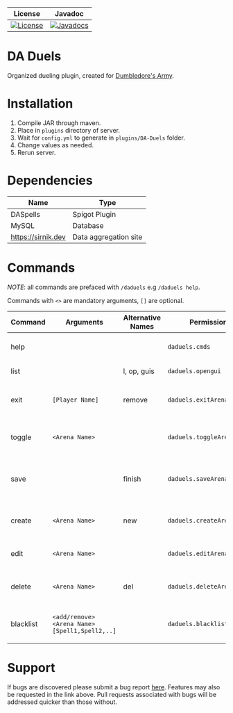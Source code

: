 | License | Javadoc |
| ------- | ------- |
| [![License](https://img.shields.io/github/license/sirNikolai/DA-Duels)](LICENSE.md)| [![Javadocs](https://img.shields.io/badge/Javadocs-1.0.0-orange.svg)](https://nikmang.github.io/SteveCoin/index.html)

# DA Duels
Organized dueling plugin, created for [Dumbledore's Army](http://http://dumbledoresarmy.enjin.com/).

# Installation
1. Compile JAR through maven.
2. Place in `plugins` directory of server.
3. Wait for `config.yml` to generate in `plugins/DA-Duels` folder.
4. Change values as needed.
5. Rerun server.

# Dependencies
| Name               | Type                  |
| ------------------ | --------------------- |
| DASpells           | Spigot Plugin         |
| MySQL              | Database              |
| https://sirnik.dev | Data aggregation site |

# Commands
_NOTE_: all commands are prefaced with `/daduels` e.g `/daduels help`.

Commands with `<>` are mandatory arguments, `[]` are optional.

| Command   | Arguments        | Alternative Names              | Permission                 | Description                                        | Permission Level | Notes |
| --------  | ---------------- | ------------------------------ | -------------------------- | -------------------------------------------------- | ---------------- | ----- |
| help      |                  |                                | `daduels.cmds`             | Lists all available commands                       | Player           |       |
| list      |                  | l, op, guis                    | `daduels.opengui`          | Opens GUI to choose arena                          | Player           |       |
| exit      | `[Player Name] ` | remove                         | `daduels.exitArena`        | Leave arena (will count as loss if in game)        | Player           | Staff can supply player name to remove others. Requires `daduels.exitArena.others` |
| toggle    | `<Arena Name>`   |                                | `daduels.toggleArena`      | Toggles status of Arena (open/closed)              | Staff            |       |
| save      |                  | finish                         | `daduels.saveArena`        | Save arena currently selected in creation mode     | Staff            | Only to be done after `new` or `edit` command  |
| create    | `<Arena Name>`   | new                            | `daduels.createArena`      | Creates a new arena (if name isn't taken)          | Staff            | Need to `save` after picking spawn points      |
| edit      | `<Arena Name>`   |                                | `daduels.editArena`        | Edit spawn points for arena                        | Staff            | Need to `save` after picking spawn points      |
| delete    | `<Arena Name>`   | del                            | `daduels.deleteArena`      | Deletes an arena with specified Name               | Staff            |       |
| blacklist | `<add/remove> <Arena Name> [Spell1,Spell2,..]` |  | `daduels.blacklistSpells` | Add/remove spells from arena blacklist             | Staff            |       |

# Support
If bugs are discovered please submit a bug report [here](https://github.com/sirNikolai/DA-Duels/issues/new).
Features may also be requested in the link above.
Pull requests associated with bugs will be addressed quicker than those without.